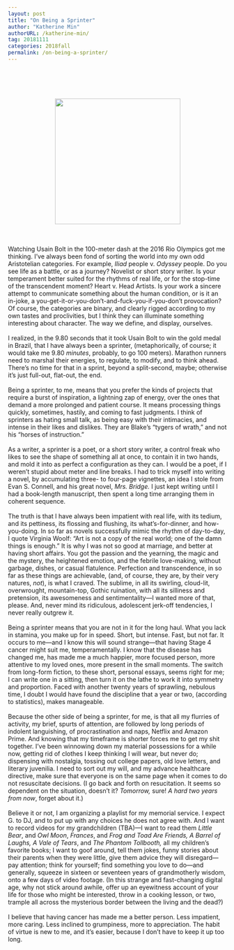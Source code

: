 ```yaml
---
layout: post
title: "On Being a Sprinter"
author: "Katherine Min"
authorURL: /katherine-min/
tag: 20181111
categories: 2018fall
permalink: /on-being-a-sprinter/
---
```


<br><br>
<br><br>
<img style="display: block; margin-left: auto; margin-right: auto; width:30vw;" src="{{site.baseurl}}/assets/20181111/runner.png" alt="">
<br><br>

Watching Usain Bolt in the 100-meter dash at the 2016 Rio Olympics got me thinking. I’ve always been fond of sorting the world into my own odd Aristotelian categories. For example, _Iliad_ people v. _Odyssey_ people. Do you see life as a battle, or as a journey? Novelist or short story writer. Is your temperament better suited for the rhythms of real life, or for the stop-time of the transcendent moment? Heart v. Head Artists. Is your work a sincere attempt to communicate something about the human condition, or is it an in-joke, a you-get-it-or-you-don’t-and-fuck-you-if-you-don’t provocation? Of course, the categories are binary, and clearly rigged according to my own tastes and proclivities, but I think they can illuminate something interesting about character. The way we define, and display, ourselves.
<br>
<br>
I realized, in the 9.80 seconds that it took Usain Bolt to win the gold medal in Brazil, that I have always been a sprinter, (metaphorically, of course; it would take me 9.80 _minutes_, probably, to go 100 meters). Marathon runners need to marshal their energies, to regulate, to modify, and to think ahead. There’s no time for that in a sprint, beyond a split-second, maybe; otherwise it’s just full-out, flat-out, the end.
<br>
<br>
Being a sprinter, to me, means that you prefer the kinds of projects that require a burst of inspiration, a lightning zap of energy, over the ones that demand a more prolonged and patient course. It means processing things quickly, sometimes, hastily, and coming to fast judgments. I think of sprinters as hating small talk, as being easy with their intimacies, and intense in their likes and dislikes. They are Blake’s “tygers of wrath,” and not his “horses of instruction.”
<br>
<br>
As a writer, a sprinter is a poet, or a short story writer, a control freak who likes to see the shape of something all at once, to contain it in two hands, and mold it into as perfect a configuration as they can. I would be a poet, if I weren’t stupid about meter and line breaks. I had to trick myself into writing a novel, by accumulating three- to four-page vignettes, an idea I stole from Evan S. Connell, and his great novel, _Mrs. Bridge._ I just kept writing until I had a book-length manuscript, then spent a long time arranging them in coherent sequence.
<br>
<br>
The truth is that I have always been impatient with real life, with its tedium, and its pettiness, its flossing and flushing, its what’s-for-dinner, and how-you-doing. In so far as novels successfully mimic the rhythm of day-to-day, I quote Virginia Woolf: “Art is not a copy of the real world; one of the damn things is enough.” It is why I was not so good at marriage, and better at having short affairs. You got the passion and the yearning, the magic and the mystery, the heightened emotion, and the febrile love-making, without garbage, dishes, or casual flatulence. Perfection and transcendence, in so far as these things are achievable, (and, of course, they are, by their very natures, _not_), is what I craved. The sublime, in all its swirling, cloud-lit, overwrought, mountain-top, Gothic ruination, with all its silliness and pretension, its awesomeness and sentimentality—I wanted more of that, please. And, never mind its ridiculous, adolescent jerk-off tendencies, I never really outgrew it.
<br>
<br>
Being a sprinter means that you are not in it for the long haul. What you lack in stamina, you make up for in speed. Short, but intense. Fast, but not far. It occurs to me—and I know this will sound strange—that having Stage 4 cancer might suit me, temperamentally. I know that the disease has changed me, has made me a much happier, more focused person, more attentive to my loved ones, more present in the small moments. The switch from long-form fiction, to these short, personal essays, seems right for me; I can write one in a sitting, then turn it on the lathe to work it into symmetry and proportion. Faced with another twenty years of sprawling, nebulous time, I doubt I would have found the discipline that a year or two, (according to statistics), makes manageable.
<br>
<br>
Because the other side of being a sprinter, for me, is that all my flurries of activity, my brief, spurts of attention, are followed by long periods of indolent languishing, of procrastination and naps, Netflix and Amazon Prime. And knowing that my timeframe is shorter forces me to get my shit together. I’ve been winnowing down my material possessions for a while now, getting rid of clothes I keep thinking I will wear, but never do; dispensing with nostalgia, tossing out college papers, old love letters, and literary juvenilia. I need to sort out my will, and my advance healthcare directive, make sure that everyone is on the same page when it comes to do not resuscitate decisions. (I go back and forth on resucitation. It seems so dependent on the situation, doesn’t it? _Tomorrow,_ sure! _A hard two years from now_, forget about it.)
<br>
<br>
Believe it or not, I am organizing a playlist for my memorial service. I expect G. to DJ, and to put up with any choices he does not agree with. And I want to record videos for my grandchildren (TBA)—I want to read them _Little Bear_, and _Owl Moon_, _Frances_, and _Frog and Toad_ _Are Friends,_ _A Barrel of Laughs, A Vale of Tears_, and _The Phantom Tollbooth,_ all my children’s favorite books; I want to goof around, tell them jokes, funny stories about their parents when they were little, give them advice they will disregard—pay attention; think for yourself; find something you love to do—and generally, squeeze in sixteen or seventeen years of grandmotherly wisdom, onto a few days of video footage. (In this strange and fast-changing digital age, why not stick around awhile, offer up an eyewitness account of your life for those who might be interested, throw in a cooking lesson, or two, trample all across the mysterious border between the living and the dead?)
<br>
<br>
I believe that having cancer has made me a better person. Less impatient, more caring. Less inclined to grumpiness, more to appreciation. The habit of virtue is new to me, and it’s easier, because I don’t have to keep it up too long.
<br>
<br>
